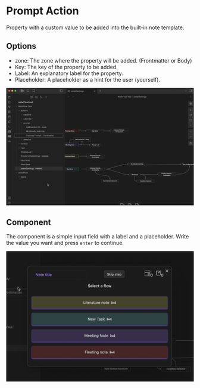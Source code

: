 # Prompt Action
Property with a custom value to be added into the built-in note template.
## Options
- zone: The zone where the property will be added. (Frontmatter or Body)
- Key: The key of the property to be added.
- Label: An explanatory label for the property.
- Placeholder: A placeholder as a hint for the user (yourself).

![gif](../resources/actions/prompt/Prompt-tutorial.gif)

## Component
The component is a simple input field with a label and a placeholder. Write the value you want and press `enter` to continue.

![gif](../resources/actions/prompt/Prompt-action-view.gif)
